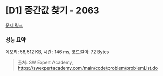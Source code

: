 # [D1] 중간값 찾기 - 2063 

[문제 링크](https://swexpertacademy.com/main/code/problem/problemDetail.do?contestProbId=AV5QPsXKA2UDFAUq) 

### 성능 요약

메모리: 58,512 KB, 시간: 146 ms, 코드길이: 72 Bytes



> 출처: SW Expert Academy, https://swexpertacademy.com/main/code/problem/problemList.do